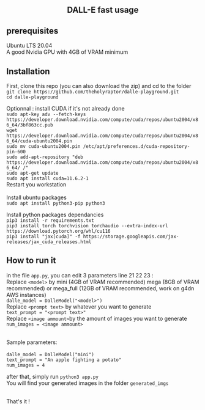 <p align="center">
  <h2 align="center">DALL-E fast usage</h2>
</p>
<h2>prerequisites</h2>
Ubuntu LTS 20.04<br/>
A good Nvidia GPU with 4GB of VRAM minimum<br/>

<h2>Installation</h2>

First, clone this repo (you can also download the zip) and cd to the folder <br/>
`git clone https://github.com/theholyraptor/dalle-playground.git`<br/>
`cd dalle-playground`<br/>

Optionnal : install CUDA if it's not already done <br/>
`sudo apt-key adv --fetch-keys https://developer.download.nvidia.com/compute/cuda/repos/ubuntu2004/x86_64/3bf863cc.pub`<br/>
`wget https://developer.download.nvidia.com/compute/cuda/repos/ubuntu2004/x86_64/cuda-ubuntu2004.pin`<br/>
`sudo mv cuda-ubuntu2004.pin /etc/apt/preferences.d/cuda-repository-pin-600`<br/>
`sudo add-apt-repository "deb https://developer.download.nvidia.com/compute/cuda/repos/ubuntu2004/x86_64/ /"`<br/>
`sudo apt-get update`<br/>
`sudo apt install cuda=11.6.2-1`<br/>
Restart you workstation <br/><br/>
Install ubuntu packages<br/>
`sudo apt install python3-pip python3`<br/>

Install python packages dependancies<br/>
`pip3 install -r requirements.txt`<br/>
`pip3 install torch torchvision torchaudio --extra-index-url https://download.pytorch.org/whl/cu116`<br/>
`pip3 install "jax[cuda]" -f https://storage.googleapis.com/jax-releases/jax_cuda_releases.html`

<h2>How to run it</h2>

in the file `app.py`, you can edit 3 parameters line 21 22 23 :<br/>
Replace `<model>` by mini (4GB of VRAM recommended) mega (8GB of VRAM recommended) or mega_full (12GB of VRAM recommended, work on g4dn AWS instances)<br/>
`dalle_model = DalleModel("<model>")` <br/>
Replace `<prompt text>` by whatever you want to generate<br/>
`text_prompt = "<prompt text>"`<br/>
Replace `<image ammount>`by the amount of images you want to generate<br/>
`num_images = <image ammount>`<br/><br/>

Sample parameters:<br/><br/>
`dalle_model = DalleModel("mini")` <br/>
`text_prompt = "An apple fighting a potato"`<br/>
`num_images = 4`

after that, simply run `python3 app.py`<br/>
You will find your generated images in the folder `generated_imgs`<br/><br/>

That's it !

